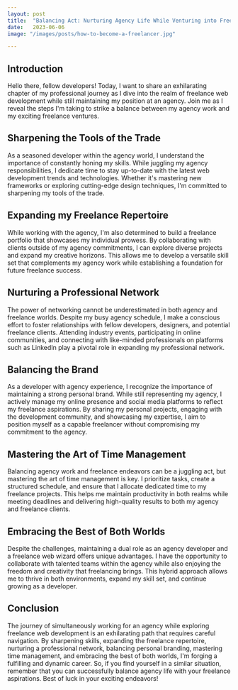 ```yaml
---
layout: post
title:  "Balancing Act: Nurturing Agency Life While Venturing into Freelance Web Development"
date:   2023-06-06
image: "/images/posts/how-to-become-a-freelancer.jpg"

---
```


## Introduction
Hello there, fellow developers! Today, I want to share an exhilarating chapter of my professional journey as I dive into the realm of freelance web development while still maintaining my position at an agency. Join me as I reveal the steps I'm taking to strike a balance between my agency work and my exciting freelance ventures.

## Sharpening the Tools of the Trade
As a seasoned developer within the agency world, I understand the importance of constantly honing my skills. While juggling my agency responsibilities, I dedicate time to stay up-to-date with the latest web development trends and technologies. Whether it's mastering new frameworks or exploring cutting-edge design techniques, I'm committed to sharpening my tools of the trade.

## Expanding my Freelance Repertoire
While working with the agency, I'm also determined to build a freelance portfolio that showcases my individual prowess. By collaborating with clients outside of my agency commitments, I can explore diverse projects and expand my creative horizons. This allows me to develop a versatile skill set that complements my agency work while establishing a foundation for future freelance success.

## Nurturing a Professional Network
The power of networking cannot be underestimated in both agency and freelance worlds. Despite my busy agency schedule, I make a conscious effort to foster relationships with fellow developers, designers, and potential freelance clients. Attending industry events, participating in online communities, and connecting with like-minded professionals on platforms such as LinkedIn play a pivotal role in expanding my professional network.

## Balancing the Brand
As a developer with agency experience, I recognize the importance of maintaining a strong personal brand. While still representing my agency, I actively manage my online presence and social media platforms to reflect my freelance aspirations. By sharing my personal projects, engaging with the development community, and showcasing my expertise, I aim to position myself as a capable freelancer without compromising my commitment to the agency.

## Mastering the Art of Time Management
Balancing agency work and freelance endeavors can be a juggling act, but mastering the art of time management is key. I prioritize tasks, create a structured schedule, and ensure that I allocate dedicated time to my freelance projects. This helps me maintain productivity in both realms while meeting deadlines and delivering high-quality results to both my agency and freelance clients.

## Embracing the Best of Both Worlds
Despite the challenges, maintaining a dual role as an agency developer and a freelance web wizard offers unique advantages. I have the opportunity to collaborate with talented teams within the agency while also enjoying the freedom and creativity that freelancing brings. This hybrid approach allows me to thrive in both environments, expand my skill set, and continue growing as a developer.

## Conclusion
The journey of simultaneously working for an agency while exploring freelance web development is an exhilarating path that requires careful navigation. By sharpening skills, expanding the freelance repertoire, nurturing a professional network, balancing personal branding, mastering time management, and embracing the best of both worlds, I'm forging a fulfilling and dynamic career. So, if you find yourself in a similar situation, remember that you can successfully balance agency life with your freelance aspirations. Best of luck in your exciting endeavors!

